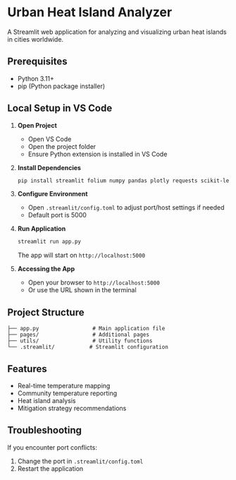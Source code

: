 
# Urban Heat Island Analyzer

A Streamlit web application for analyzing and visualizing urban heat islands in cities worldwide.

## Prerequisites

- Python 3.11+
- pip (Python package installer)

## Local Setup in VS Code

1. **Open Project**
   - Open VS Code
   - Open the project folder
   - Ensure Python extension is installed in VS Code

2. **Install Dependencies**
   ```bash
   pip install streamlit folium numpy pandas plotly requests scikit-learn streamlit-folium trafilatura
   ```

3. **Configure Environment**
   - Open `.streamlit/config.toml` to adjust port/host settings if needed
   - Default port is 5000

4. **Run Application**
   ```bash
   streamlit run app.py
   ```
   The app will start on `http://localhost:5000`

5. **Accessing the App**
   - Open your browser to `http://localhost:5000`
   - Or use the URL shown in the terminal

## Project Structure
```
├── app.py                 # Main application file
├── pages/                 # Additional pages
├── utils/                 # Utility functions
└── .streamlit/           # Streamlit configuration
```

## Features
- Real-time temperature mapping
- Community temperature reporting
- Heat island analysis
- Mitigation strategy recommendations

## Troubleshooting

If you encounter port conflicts:
1. Change the port in `.streamlit/config.toml`
2. Restart the application


